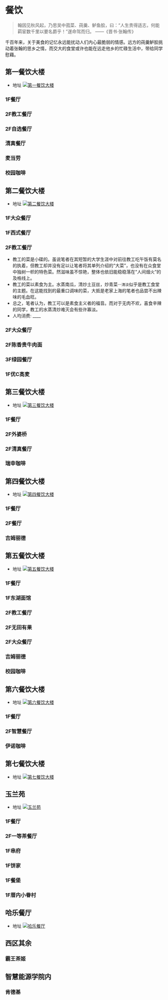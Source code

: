 # 餐饮

> 翰因见秋风起，乃思吴中菰菜、莼羹、鲈鱼脍，曰：“人生贵得适志，何能羁宦数千里以要名爵乎！”遂命驾而归。
——《晋书·张翰传》

千百年来，关于美食的记忆永远能扰动人们内心最脆弱的情感。远方的莼羹鲈脍挑动着张翰的思乡之情，而交大的食堂或许也能在远走他乡的忙碌生活中，带给同学慰藉。

## 第一餐饮大楼
- 地址
[![第一餐饮大楼](./diningImage/canteen1.png)](https://surl.amap.com/4xEsVev1keLz)
### 1F餐厅
### 2F教工餐厅
### 2F自选餐厅
### 清真餐厅
### 麦当劳
### 校园咖啡
## 第二餐饮大楼
- 地址
[![第二餐饮大楼](./diningImage/canteen2.png)](https://surl.amap.com/27O5Bh9437L)
### 1F大众餐厅
### 1F西式餐厅
### 2F教工餐厅

+ 教工的菜是小碟的。虽说笔者在其短暂的大学生涯中对前往教工吃午饭有莫名的执着，但教工却并没有足以让笔者将其单列介绍的“大菜”，也没有在众食堂中独树一帜的特色菜。然滋味虽不惊艳，整体也依旧能稳稳落在“人间烟火”的及格线上。
+ 教工的菜以素食为主。水蒸南瓜，清炒土豆丝，炒青菜···`清淡`似乎是教工食堂的主题。在这能找到的最重口调味的菜，大抵是老家上海的笔者也品尝不出辣味的毛血旺。
+ 总之，笔者认为，教工可以是素食主义者的福音。而对于无肉不欢，喜食辛辣的同学，教工的水蒸清炒难灭会有些许寡淡。
+ 人均消费: ____

### 2F大众餐厅
### 2F陈香贵牛肉面
### 3F绿园餐厅
### 1F优C高麦
## 第三餐饮大楼
- 地址
[![第三餐饮大楼](./diningImage/canteen3.png)](https://surl.amap.com/nBLxK5Xmb2T)
### 1F餐厅
### 2F外婆桥
### 2F清真餐厅
### 瑞幸咖啡
## 第四餐饮大楼
- 地址
[![第四餐饮大楼](./diningImage/canteen4.png)](https://surl.amap.com/nG123i944Ha)
### 1F餐厅
### 2F餐厅
### 吉姆丽德
## 第五餐饮大楼
- 地址
[![第五餐饮大楼](./diningImage/canteen5.png)](https://surl.amap.com/ljNF2sgRd9G)
### 1F餐厅
### 1F东湖面馆
### 2F教工餐厅
### 2F无田有果
### 2F大众餐厅
### 吉姆丽德
### 校园咖啡
## 第六餐饮大楼
- 地址
[![第六餐饮大楼](./diningImage/canteen6.png)](https://surl.amap.com/lrLhV3yKcuB)
### 1F餐厅
### 2F智慧餐厅
### 伊诺咖啡
## 第七餐饮大楼
- 地址
[![第七餐饮大楼](./diningImage/canteen7.png)](https://surl.amap.com/lssCYlO1ogws)

## 玉兰苑
- 地址
[![玉兰苑](./diningImage/yulan.png)](https://surl.amap.com/Wpna1n2a3S)
### 1F餐厅
### 2F一等茶餐厅
### 1F串府
### 1F饼家
### 1F餐堡
### 1F厝内小眷村
## 哈乐餐厅
- 地址
[![哈乐餐厅](./diningImage/hale.png)](https://surl.amap.com/quqeydPn7Cf)

## 西区其余
### 霸王茶姬

## 智慧能源学院内
### 肯德基